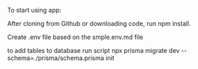 To start using app:

After cloning from Github or downloading code, run npm install.

Create .env file based on the smple.env.md file

to add tables to database run script npx prisma migrate dev --schema=./prisma/schema.prisma init 

